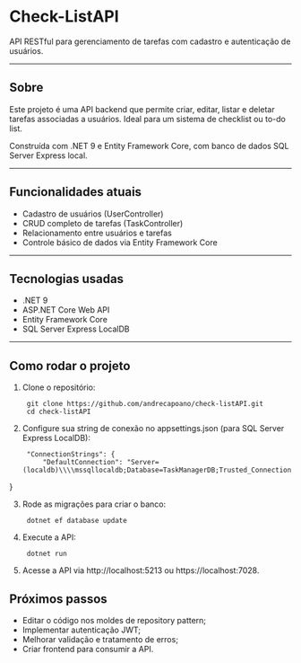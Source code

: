 # Check-ListAPI

API RESTful para gerenciamento de tarefas com cadastro e autenticação de usuários.

---

## Sobre

Este projeto é uma API backend que permite criar, editar, listar e deletar tarefas associadas a usuários. Ideal para um sistema de checklist ou to-do list. 

Construída com .NET 9 e Entity Framework Core, com banco de dados SQL Server Express local.

---

## Funcionalidades atuais

- Cadastro de usuários (UserController)
- CRUD completo de tarefas (TaskController)
- Relacionamento entre usuários e tarefas
- Controle básico de dados via Entity Framework Core

---

## Tecnologias usadas

- .NET 9
- ASP.NET Core Web API
- Entity Framework Core
- SQL Server Express LocalDB

---

## Como rodar o projeto

1. Clone o repositório:

        git clone https://github.com/andrecapoano/check-listAPI.git
        cd check-listAPI

2. Configure sua string de conexão no appsettings.json (para SQL Server Express LocalDB):

        "ConnectionStrings": {          
            "DefaultConnection": "Server=(localdb)\\\\mssqllocaldb;Database=TaskManagerDB;Trusted_Connection=True;"
}

3. Rode as migrações para criar o banco:

        dotnet ef database update

4. Execute a API:

        dotnet run

5. Acesse a API via http://localhost:5213 ou https://localhost:7028.

## Próximos passos

* Editar o código nos moldes de repository pattern;
* Implementar autenticação JWT;
* Melhorar validação e tratamento de erros;
* Criar frontend para consumir a API.